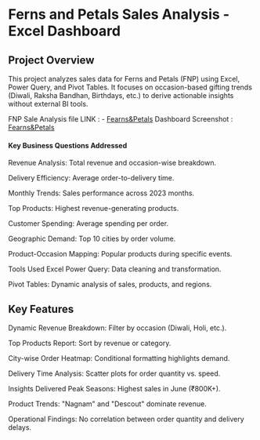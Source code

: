 # Ferns and Petals Sales Analysis - Excel Dashboard
## Project Overview
This project analyzes sales data for Ferns and Petals (FNP) using Excel, Power Query, and Pivot Tables. It focuses on occasion-based gifting trends (Diwali, Raksha Bandhan, Birthdays, etc.) to derive actionable insights without external BI tools.

FNP Sale Analysis file LINK : - <a href="https://github.com/Ammar-decodes/FNP_sales_dashboard_EXCEL/blob/main/FNP%20sales%20dashboard.xlsx">Fearns&Petals</a>
Dashboard Screenshot : <a href="https://github.com/Ammar-decodes/FNP_sales_dashboard_EXCEL/blob/main/FNP%20sales%20dashboard.xlsx">Fearns&Petals</a>
#### Key Business Questions Addressed
Revenue Analysis: Total revenue and occasion-wise breakdown.

Delivery Efficiency: Average order-to-delivery time.

Monthly Trends: Sales performance across 2023 months.

Top Products: Highest revenue-generating products.

Customer Spending: Average spending per order.

Geographic Demand: Top 10 cities by order volume.

Product-Occasion Mapping: Popular products during specific events.

Tools Used
Excel Power Query: Data cleaning and transformation.

Pivot Tables: Dynamic analysis of sales, products, and regions.


## Key Features
Dynamic Revenue Breakdown: Filter by occasion (Diwali, Holi, etc.).

Top Products Report: Sort by revenue or category.

City-wise Order Heatmap: Conditional formatting highlights demand.

Delivery Time Analysis: Scatter plots for order quantity vs. speed.

Insights Delivered
Peak Seasons: Highest sales in June (₹800K+).

Product Trends: "Nagnam" and "Descout" dominate revenue.

Operational Findings: No correlation between order quantity and delivery delays.
